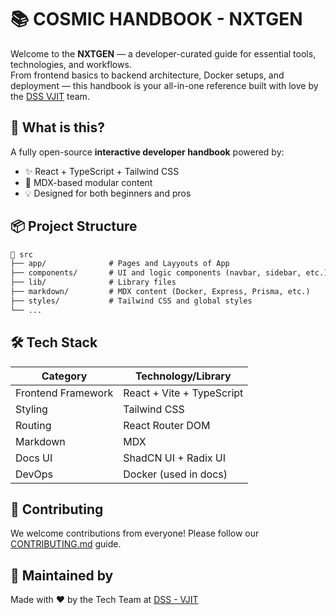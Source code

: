 # 📚 COSMIC HANDBOOK - NXTGEN

Welcome to the **NXTGEN** — a developer-curated guide for essential tools, technologies, and workflows.  
From frontend basics to backend architecture, Docker setups, and deployment — this handbook is your all-in-one reference built with love by the [DSS VJIT](https://club.dssvjit.in/) team.


## 🧠 What is this?

A fully open-source **interactive developer handbook** powered by:

- ✨ React + TypeScript + Tailwind CSS
- 📝 MDX-based modular content
- 💡 Designed for both beginners and pros

## 📦 Project Structure
```md
📁 src
├── app/              # Pages and Layyouts of App
├── components/       # UI and logic components (navbar, sidebar, etc.)
├── lib/              # Library files         
├── markdown/         # MDX content (Docker, Express, Prisma, etc.)
├── styles/           # Tailwind CSS and global styles
└── ...
```

## 🛠️ Tech Stack

| Category          | Technology/Library        |
|-------------------|---------------------------|
| Frontend Framework | React + Vite + TypeScript |
| Styling           | Tailwind CSS              |
| Routing           | React Router DOM          |
| Markdown          | MDX                       |
| Docs UI           | ShadCN UI + Radix UI      |
| DevOps            | Docker (used in docs)     |

## 🙌 Contributing
We welcome contributions from everyone!
Please follow our [CONTRIBUTING.md](https://github.com/dssvjit/cosmic-handbook/blob/main/CONTRIBUTING.md) guide.

## 🧠 Maintained by
Made with ❤️ by the Tech Team at [DSS - VJIT](https://club.dssvjit.in/)
